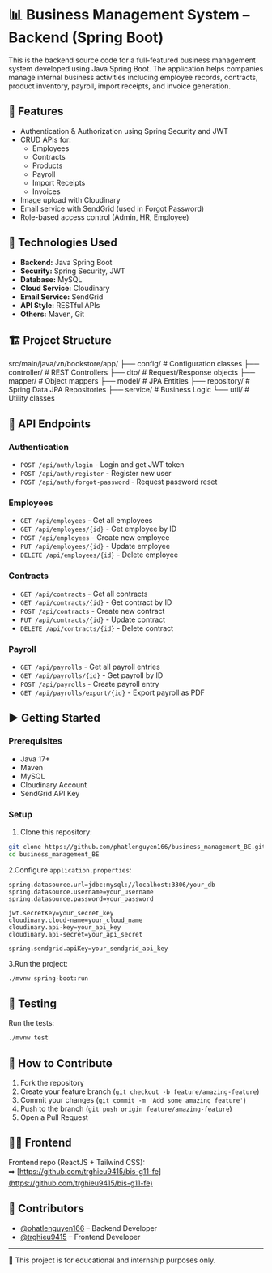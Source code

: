 # 📊 Business Management System – Backend (Spring Boot)

This is the backend source code for a full-featured business management system developed using Java Spring Boot. The application helps companies manage internal business activities including employee records, contracts, product inventory, payroll, import receipts, and invoice generation.

## 🚀 Features

- Authentication & Authorization using Spring Security and JWT
- CRUD APIs for:
  - Employees
  - Contracts
  - Products
  - Payroll
  - Import Receipts
  - Invoices
- Image upload with Cloudinary
- Email service with SendGrid (used in Forgot Password)
- Role-based access control (Admin, HR, Employee)

## 🧰 Technologies Used

- **Backend:** Java Spring Boot
- **Security:** Spring Security, JWT
- **Database:** MySQL
- **Cloud Service:** Cloudinary
- **Email Service:** SendGrid
- **API Style:** RESTful APIs
- **Others:** Maven, Git

## 🏗️ Project Structure

src/main/java/vn/bookstore/app/
├── config/ # Configuration classes
├── controller/ # REST Controllers
├── dto/ # Request/Response objects
├── mapper/ # Object mappers
├── model/ # JPA Entities
├── repository/ # Spring Data JPA Repositories
├── service/ # Business Logic
└── util/ # Utility classes

## 🔌 API Endpoints

### Authentication

- `POST /api/auth/login` - Login and get JWT token
- `POST /api/auth/register` - Register new user
- `POST /api/auth/forgot-password` - Request password reset

### Employees

- `GET /api/employees` - Get all employees
- `GET /api/employees/{id}` - Get employee by ID
- `POST /api/employees` - Create new employee
- `PUT /api/employees/{id}` - Update employee
- `DELETE /api/employees/{id}` - Delete employee

### Contracts

- `GET /api/contracts` - Get all contracts
- `GET /api/contracts/{id}` - Get contract by ID
- `POST /api/contracts` - Create new contract
- `PUT /api/contracts/{id}` - Update contract
- `DELETE /api/contracts/{id}` - Delete contract

### Payroll

- `GET /api/payrolls` - Get all payroll entries
- `GET /api/payrolls/{id}` - Get payroll by ID
- `POST /api/payrolls` - Create payroll entry
- `GET /api/payrolls/export/{id}` - Export payroll as PDF

## ▶️ Getting Started

### Prerequisites

- Java 17+
- Maven
- MySQL
- Cloudinary Account
- SendGrid API Key

### Setup

1. Clone this repository:

```bash
git clone https://github.com/phatlenguyen166/business_management_BE.git
cd business_management_BE
```

2.Configure `application.properties`:

```properties
spring.datasource.url=jdbc:mysql://localhost:3306/your_db
spring.datasource.username=your_username
spring.datasource.password=your_password

jwt.secretKey=your_secret_key
cloudinary.cloud-name=your_cloud_name
cloudinary.api-key=your_api_key
cloudinary.api-secret=your_api_secret

spring.sendgrid.apiKey=your_sendgrid_api_key
```

3.Run the project:

```bash
./mvnw spring-boot:run
```

## 🧪 Testing

Run the tests:

```bash
./mvnw test
```

## 🤝 How to Contribute

1. Fork the repository
2. Create your feature branch (`git checkout -b feature/amazing-feature`)
3. Commit your changes (`git commit -m 'Add some amazing feature'`)
4. Push to the branch (`git push origin feature/amazing-feature`)
5. Open a Pull Request

## 👨‍💻 Frontend

Frontend repo (ReactJS + Tailwind CSS):  
➡️ [https://github.com/trghieu9415/bis-g11-fe](https://github.com/trghieu9415/bis-g11-fe)

## 👥 Contributors

- [@phatlenguyen166](https://github.com/phatlenguyen166) – Backend Developer
- [@trghieu9415](https://github.com/trghieu9415) – Frontend Developer

---

📄 This project is for educational and internship purposes only.
